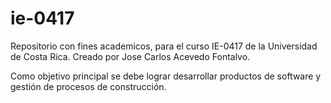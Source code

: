 # ie-0417
Repositorio con fines academicos, para el curso IE-0417 de la Universidad de Costa Rica. 
Creado por Jose Carlos Acevedo Fontalvo. 

Como objetivo principal se debe lograr desarrollar productos de software y gestión de procesos de construcción. 

